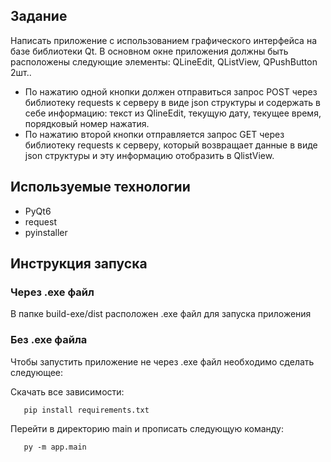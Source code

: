 ## Задание 

Написать приложение с использованием графического интерфейса на базе
библиотеки Qt. В основном окне приложения должны быть расположены следующие
элементы: QLineEdit, QListView, QPushButton 2шт..
- По нажатию одной кнопки должен отправиться запрос POST через библиотеку requests к
серверу в виде json структуры и содержать в себе информацию: текст из QlineEdit, текущую
дату, текущее время, порядковый номер нажатия.
- По нажатию второй кнопки отправляется запрос GET через библиотеку requests к серверу,
который возвращает данные в виде json структуры и эту информацию отобразить в QlistView.

## Используемые технологии
- PyQt6
- request
- pyinstaller

## Инструкция запуска

### Через .exe файл

В папке build-exe/dist расположен .exe файл для запуска приложения

### Без .exe файла

Чтобы запустить приложение не через .exe файл необходимо сделать следующее:

Скачать все зависимости: 

       pip install requirements.txt

Перейти в директорию main и прописать следующую команду: 

       py -m app.main
